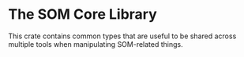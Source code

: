 The SOM Core Library
====================

This crate contains common types that are useful to be shared across multiple tools when manipulating SOM-related things.
